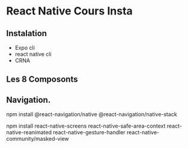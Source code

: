 # React Native Cours Insta

## Instalation 
- Expo cli
- react native cli
- CRNA



## Les 8 Composonts

## Navigation.

npm install @react-navigation/native @react-navigation/native-stack


npm install react-native-screens react-native-safe-area-context react-native-reanimated react-native-gesture-handler react-native-community/masked-view